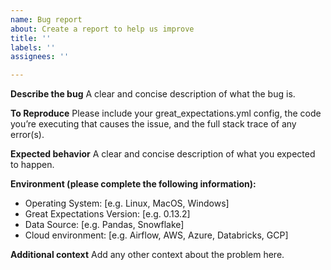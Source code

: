 ```yaml
---
name: Bug report
about: Create a report to help us improve
title: ''
labels: ''
assignees: ''

---
```


**Describe the bug**
A clear and concise description of what the bug is.

**To Reproduce**
Please include your great_expectations.yml config, the code you’re executing that causes the issue, and the full stack trace of any error(s).

**Expected behavior**
A clear and concise description of what you expected to happen.

**Environment (please complete the following information):**
 - Operating System: [e.g. Linux, MacOS, Windows]
 - Great Expectations Version: [e.g. 0.13.2]
 - Data Source: [e.g. Pandas, Snowflake]
 - Cloud environment: [e.g. Airflow, AWS, Azure, Databricks, GCP]

**Additional context**
Add any other context about the problem here.
